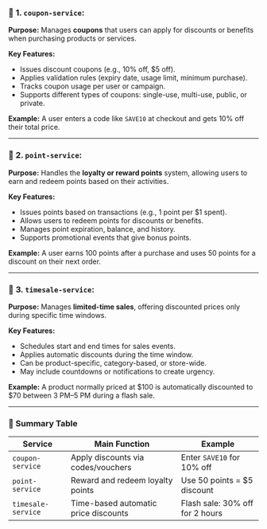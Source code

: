 ### 📌 **1. `coupon-service`:**

**Purpose:**
Manages **coupons** that users can apply for discounts or benefits when purchasing products or services.

**Key Features:**

* Issues discount coupons (e.g., 10% off, $5 off).
* Applies validation rules (expiry date, usage limit, minimum purchase).
* Tracks coupon usage per user or campaign.
* Supports different types of coupons: single-use, multi-use, public, or private.

**Example:**
A user enters a code like `SAVE10` at checkout and gets 10% off their total price.

---

### 📌 **2. `point-service`:**

**Purpose:**
Handles the **loyalty or reward points** system, allowing users to earn and redeem points based on their activities.

**Key Features:**

* Issues points based on transactions (e.g., 1 point per $1 spent).
* Allows users to redeem points for discounts or benefits.
* Manages point expiration, balance, and history.
* Supports promotional events that give bonus points.

**Example:**
A user earns 100 points after a purchase and uses 50 points for a discount on their next order.

---

### 📌 **3. `timesale-service`:**

**Purpose:**
Manages **limited-time sales**, offering discounted prices only during specific time windows.

**Key Features:**

* Schedules start and end times for sales events.
* Applies automatic discounts during the time window.
* Can be product-specific, category-based, or store-wide.
* May include countdowns or notifications to create urgency.

**Example:**
A product normally priced at $100 is automatically discounted to $70 between 3 PM–5 PM during a flash sale.

---

### 🧩 Summary Table

| Service            | Main Function                        | Example                         |
| ------------------ | ------------------------------------ | ------------------------------- |
| `coupon-service`   | Apply discounts via codes/vouchers   | Enter `SAVE10` for 10% off      |
| `point-service`    | Reward and redeem loyalty points     | Use 50 points = $5 discount     |
| `timesale-service` | Time-based automatic price discounts | Flash sale: 30% off for 2 hours |
